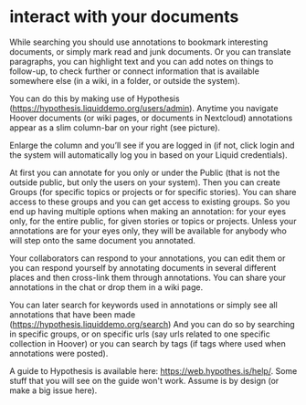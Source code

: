 # interact with your documents

While searching you should use annotations to bookmark interesting documents, or simply mark read and junk documents. Or you can translate paragraphs, you can highlight text and you can add notes on things to follow-up, to check further or connect information that is available somewhere else (in a wiki, in a folder, or outside the system). 

You can do this by making use of Hypothesis (https://hypothesis.liquiddemo.org/users/admin). Anytime you navigate Hoover documents (or wiki pages, or documents in Nextcloud) annotations appear as a slim column-bar on your right (see picture).

Enlarge the column and you’ll see if you are logged in (if not, click login and the system will automatically log you in based on your Liquid credentials). 

At first you can annotate for you only or under the Public (that is not the outside public, but only the users on your system). Then you can create Groups (for specific topics or projects or for specific stories). You can share access to these groups and you can get access to existing groups. So you end up having multiple options when making an annotation: for your eyes only, for the entire public, for given stories or topics or projects. Unless your annotations are for your eyes only, they will be available for anybody who will step onto the same document you annotated.   

Your collaborators can respond to your annotations, you can edit them or you can respond yourself by annotating documents in several different places and then cross-link them through annotations. You can share your annotations in the chat or drop them in a wiki page.  

You can later search for keywords used in annotations or simply see all annotations that have been made (https://hypothesis.liquiddemo.org/search) And you can do so by searching in specific groups, or on specific urls (say urls related to one specific collection in Hoover) or you can search by tags (if tags where used when annotations were posted). 

A guide to Hypothesis is available here: https://web.hypothes.is/help/. Some stuff that you will see on the guide won't work. Assume is by design (or make a big issue here). 
